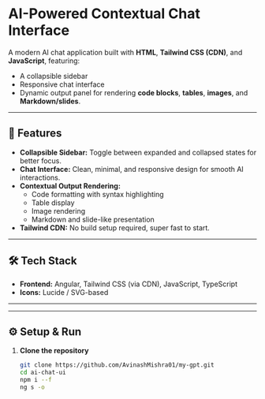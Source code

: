 # AI-Powered Contextual Chat Interface

A modern AI chat application built with **HTML**, **Tailwind CSS (CDN)**, and **JavaScript**, featuring:
- A collapsible sidebar
- Responsive chat interface
- Dynamic output panel for rendering **code blocks**, **tables**, **images**, and **Markdown/slides**.

---

## 🚀 Features

- **Collapsible Sidebar:** Toggle between expanded and collapsed states for better focus.
- **Chat Interface:** Clean, minimal, and responsive design for smooth AI interactions.
- **Contextual Output Rendering:**
  - Code formatting with syntax highlighting
  - Table display
  - Image rendering
  - Markdown and slide-like presentation
- **Tailwind CDN:** No build setup required, super fast to start.


---

## 🛠️ Tech Stack

- **Frontend:** Angular, Tailwind CSS (via CDN), JavaScript, TypeScript
- **Icons:** Lucide / SVG-based


---


---

## ⚙️ Setup & Run

1. **Clone the repository**
   ```bash
   git clone https://github.com/AvinashMishra01/my-gpt.git
   cd ai-chat-ui
   npm i --f
   ng s -o 

